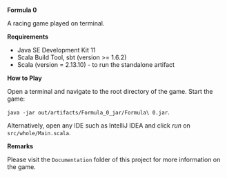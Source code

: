  **Formula 0**
 
A racing game played on terminal.

**Requirements**

+ Java SE Development Kit 11
+ Scala Build Tool, sbt (version >= 1.6.2)
+ Scala (version = 2.13.10) - to run the standalone artifact

**How to Play**

Open a terminal and navigate to the root directory of the game.
Start the game: 

`java -jar out/artifacts/Formula_0_jar/Formula\ 0.jar`.

Alternatively, open any IDE such as IntelliJ IDEA and click *run* on `src/whole/Main.scala`.

**Remarks**

Please visit the `Documentation` folder of this project for more information on the game.
